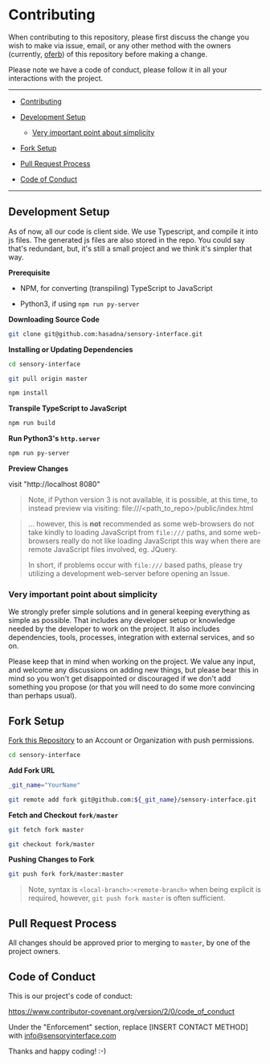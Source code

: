 # Contributing
[Contributing]:
  #contributing


When contributing to this repository, please first discuss the change you wish to make via issue, email, or any other method with the owners (currently, [oferb](https://github.com/oferb)) of this repository before making a change.

Please note we have a code of conduct, please follow it in all your interactions with the project.


------


- [Contributing]

- [Development Setup]

  - [Very important point about simplicity]

- [Fork Setup]

- [Pull Request Process]

- [Code of Conduct]


------


## Development Setup
[Development Setup]:
  #development-setup


As of now, all our code is client side. We use Typescript, and compile it into js files. The generated js files are also stored in the repo.
You could say that's redundant, but, it's still a small project and we think it's simpler that way.

**Prerequisite**


- NPM, for converting (transpiling) TypeScript to JavaScript

- Python3, if using `npm run py-server`


**Downloading Source Code**


```Bash
git clone git@github.com:hasadna/sensory-interface.git
```


**Installing or Updating Dependencies**


```Bash
cd sensory-interface

git pull origin master

npm install
```


**Transpile TypeScript to JavaScript**


```Bash
npm run build
```


**Run Python3's `http.server`**


```Bash
npm run py-server
```


**Preview Changes**

visit "http://localhost 8080"

> Note, if Python version 3 is not available, it is possible, at this time, to instead preview via visiting:
file:///<path_to_repo>/public/index.html

> ... however, this is **not** recommended as some web-browsers do not take kindly to loading JavaScript from `file:///` paths, and some web-browsers really do not like loading JavaScript this way when there are remote JavaScript files involved, eg. JQuery.
>
> In short, if problems occur with `file:///` based paths, please try utilizing a development web-server before opening an Issue.


### Very important point about simplicity
[Very important point about simplicity]:
  #very-important-point-about-simplicity


We strongly prefer simple solutions and in general keeping everything as simple as possible.
That includes any developer setup or knowledge needed by the developer to work on the project.
It also includes dependencies, tools, processes, integration with external services, and so on.

Please keep that in mind when working on the project. We value any input, and welcome any discussions on adding new things,
but please bear this in mind so you won't get disappointed or discouraged if we don't add something you propose
(or that you will need to do some more convincing than perhaps usual).


## Fork Setup
[Fork Setup]:
  #fork-setup


[Fork this Repository](https://github.com/hasadna/sensory-interface/fork) to an Account or Organization with push permissions.


```Bash
cd sensory-interface
```

**Add Fork URL**


```Bash
_git_name="YourName"

git remote add fork git@github.com:${_git_name}/sensory-interface.git
```


**Fetch and Checkout `fork/master`**


```Bash
git fetch fork master

git checkout fork/master
```


**Pushing Changes to Fork**


```Bash
git push fork fork/master:master
```

> Note, syntax is `<local-branch>:<remote-branch>` when being explicit is required, however, `git push fork master` is often sufficient.


## Pull Request Process
[Pull Request Process]:
  #pull-request-process


All changes should be approved prior to merging to `master`, by one of the project owners.


## Code of Conduct
[Code of Conduct]:
  #code-of-conduct


This is our project's code of conduct:

https://www.contributor-covenant.org/version/2/0/code_of_conduct

Under the "Enforcement" section, replace [INSERT CONTACT METHOD] with info@sensoryinterface.com

Thanks and happy coding! :-)
